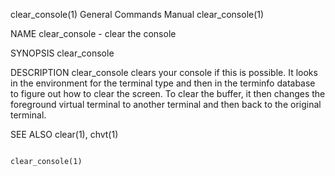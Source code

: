 clear_console(1)                                                                 General Commands Manual                                                                 clear_console(1)

NAME
       clear_console - clear the console

SYNOPSIS
       clear_console

DESCRIPTION
       clear_console clears your console if this is possible.  It looks in the environment for the terminal type and then in the terminfo database to figure out how to clear the screen.
       To clear the buffer, it then changes the foreground virtual terminal to another terminal and then back to the original terminal.

SEE ALSO
       clear(1), chvt(1)

                                                                                                                                                                         clear_console(1)

